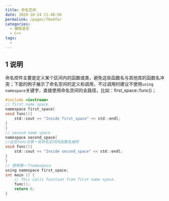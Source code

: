 ```yaml
---
title: 命名空间
date: 2020-10-24 11:46:56
permalink: /pages/76e4fe/
categories: 
  - 编程语言
  - C++
tags: 
  - 
---
```

<script>
(function(){
    var bp = document.createElement('script');
    var curProtocol = window.location.protocol.split(':')[0];
    if (curProtocol === 'https'){
   bp.src = 'https://zz.bdstatic.com/linksubmit/push.js';
  }
  else{
  bp.src = 'http://push.zhanzhang.baidu.com/push.js';
  }
    var s = document.getElementsByTagName("script")[0];
    s.parentNode.insertBefore(bp, s);
})();
</script>



## 1 说明

命名控件主要是定义某个区间内的函数或类，避免这些函数名与其他库的函数名冲突；下面的例子展示了命名空间的定义和调用，不过调用时建议不使用`using namespace`关键字，直接使用命名空间的全路径，比如：first_space::func()；

```c
#include <iostream>
// first name space
namespace first_space{
void func(){
    std::cout << "Inside first_space" << std::endl;
}
}
// second name space
namespace second_space{
//此处func与第一处命名空间内函数名相同
void func(){
    std::cout << "Inside second_space" << std::endl;
}
}
// 使用第一个namespace
using namespace first_space;
int main () {
    // This calls function from first name space.
    func();
    return 0;
}
```
